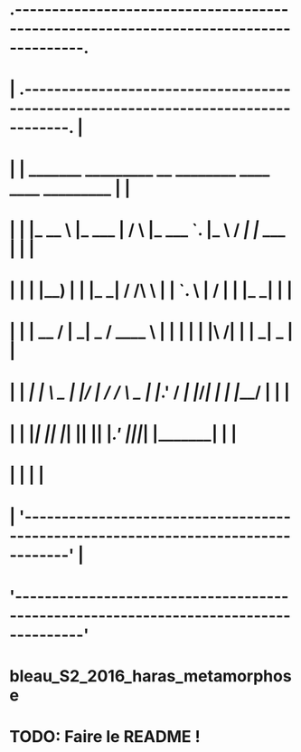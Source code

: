 # .-------------------------------------------------------------------------------------. 
# | .----------------------------------------------------------------------------------. |
# | |  _______      _________        __        ________     ____    ____   _________   | |
# | | |_   __ \    |_   ___  |      /  \      |_   ___ `.  |_   \  /   _| |_   ___  |  | |
# | |   | |__) |     | |_  \_|     / /\ \       | |   `. \   |   \/   |     | |_  \_|  | |
# | |   |  __ /      |  _|  _     / ____ \      | |    | |   | |\  /| |     |  _|  _   | |
# | |  _| |  \ \_   _| |___/ |  _/ /    \ \_   _| |___.' /  _| |_\/_| |_   _| |___/ |  | |
# | | |____| |___| |_________| |____|  |____| |________.'  |_____||_____| |_________|  | |
# | |                                                                                  | |
# | '----------------------------------------------------------------------------------' |
#  '-------------------------------------------------------------------------------------' 

# bleau_S2_2016_haras_metamorphose

# TODO: Faire le README !